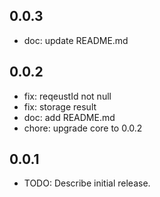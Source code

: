 ## 0.0.3
* doc: update README.md
## 0.0.2
* fix: reqeustId not null
* fix: storage result
* doc: add README.md
* chore: upgrade core to 0.0.2

## 0.0.1

* TODO: Describe initial release.
